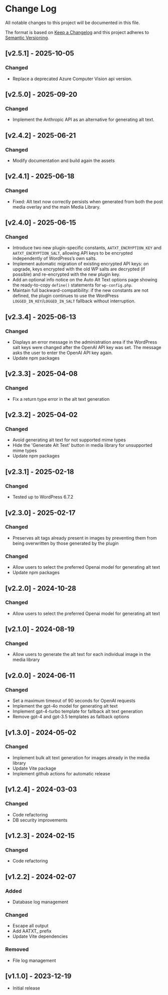 # Change Log
All notable changes to this project will be documented in this file.

The format is based on [Keep a Changelog](http://keepachangelog.com/)
and this project adheres to [Semantic Versioning](http://semver.org/).

## [v2.5.1] - 2025-10-05
### Changed
- Replace a deprecated Azure Computer Vision api version.

## [v2.5.0] - 2025-09-20
### Changed
- Implement the Anthropic API as an alternative for generating alt text.

## [v2.4.2] - 2025-06-21
### Changed
- Modify documentation and build again the assets

## [v2.4.1] - 2025-06-18
### Changed
- Fixed: Alt text now correctly persists when generated from both the post media overlay and the main Media Library.

## [v2.4.0] - 2025-06-15
### Changed
- Introduce two new plugin-specific constants, `AATXT_ENCRYPTION_KEY` and `AATXT_ENCRYPTION_SALT`, allowing API keys to be encrypted independently of WordPress’s own salts.
- Implement automatic migration of existing encrypted API keys: on upgrade, keys encrypted with the old WP salts are decrypted (if possible) and re-encrypted with the new plugin key.
- Add an optional info notice on the Auto Alt Text options page showing the ready-to-copy `define()` statements for `wp-config.php`.
- Maintain full backward-compatibility: if the new constants are not defined, the plugin continues to use the WordPress `LOGGED_IN_KEY`/`LOGGED_IN_SALT` fallback without interruption.

## [v2.3.4] - 2025-06-13
### Changed
- Displays an error message in the administration area if the WordPress salt keys were changed after the OpenAI API key was set. The message asks the user to enter the OpenAI API key again.
- Update npm packages

## [v2.3.3] - 2025-04-08
### Changed
- Fix a return type error in the alt text generation
 
## [v2.3.2] - 2025-04-02
### Changed
- Avoid generating alt text for not supported mime types
- Hide the 'Generate Alt Text' button in media library for unsupported mime types
- Update npm packages

## [v2.3.1] - 2025-02-18
### Changed
- Tested up to WordPress 6.7.2

## [v2.3.0] - 2025-02-17
### Changed
- Preserves alt tags already present in images by preventing them from being overwritten by those generated by the plugin

### Changed
- Allow users to select the preferred Openai model for generating alt text
- Update npm packages

## [v2.2.0] - 2024-10-28

### Changed
- Allow users to select the preferred Openai model for generating alt text

## [v2.1.0] - 2024-08-19

### Changed
- Allow users to generate the alt text for each individual image in the media library

## [v2.0.0] - 2024-06-11

### Changed
- Set a maximum timeout of 90 seconds for OpenAI requests
- Implement the gpt-4o model for generating alt text
- Implement gpt-4-turbo template for fallback alt text generation
- Remove gpt-4 and gpt-3.5 templates as fallback options


## [v1.3.0] - 2024-05-02

### Changed
- Implement bulk alt text generation for images already in the media library
- Update Vite package
- Implement github actions for automatic release

## [v1.2.4] - 2024-03-03

### Changed
- Code refactoring
- DB security improvements


## [v1.2.3] - 2024-02-15

### Changed
- Code refactoring

## [v1.2.2] - 2024-02-07

### Added
- Database log management

### Changed
- Escape all output
- Add AATXT_ prefix
- Update Vite dependencies

### Removed
- File log management

## [v1.1.0] - 2023-12-19

- Initial release

 